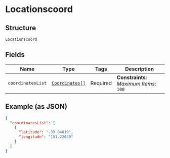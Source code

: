 
# Locationscoord

## Structure

`Locationscoord`

## Fields

| Name | Type | Tags | Description |
|  --- | --- | --- | --- |
| `coordinatesList` | [`Coordinates[]`](../../doc/models/coordinates.md) | Required | **Constraints**: *Maximum Items*: `100` |

## Example (as JSON)

```json
{
  "coordinatesList": [
    {
      "latitude": "-33.84819",
      "longitude": "151.22049"
    }
  ]
}
```

